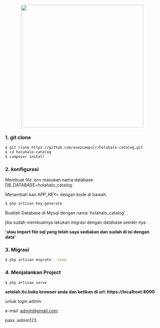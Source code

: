 <p align="center"><img src="https://res.cloudinary.com/dtfbvvkyp/image/upload/v1566331377/laravel-logolockup-cmyk-red.svg" width="400"></p>

### 1. git clone

```bash
$ git clone https://github.com/asepsaepulr/holahalo-catalog.git
$ cd holahalo-catalog
$ composer install
```
### 2. konfigurasi 

Membuat file .env masukan nama database DB_DATABASE=holahalo_catalog.

Menambah kan APP_KEY= dengan kode di bawah.

```bash
$ php artisan key:generate
```
Buatlah Database di Mysql dengan nama 'holahalo_catalog' .

jika sudah membuatnya lakukan migrasi dengan database seeder nya .

**'atau import file sql yang telah saya sediakan dan sudah di isi dengan data'**

### 3. Migrasi

```bash
$ php artisan migrate --seed
```
### 4. Menjalankan Project

```bash
$ php artisan serve
```
**setelah itu buka browser anda dan ketikan di url: https://localhost:8000**

untuk login admin.

e-mail :admin@gmail.com.

pass   :admin123.
